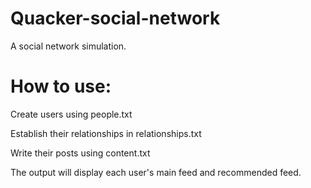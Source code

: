 # Quacker-social-network
A social network simulation.

# How to use:
Create users using people.txt

Establish their relationships in relationships.txt

Write their posts using content.txt

The output will display each user's main feed and recommended feed.
